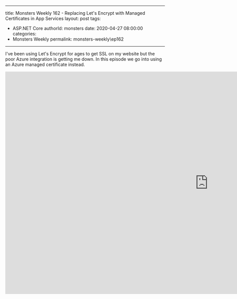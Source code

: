 
---
title: Monsters Weekly 162 -  Replacing Let's Encrypt with Managed Certificates in App Services
layout: post
tags: 
  - ASP.NET Core
authorId: monsters
date: 2020-04-27 08:00:00
categories:
  - Monsters Weekly
permalink: monsters-weekly\ep162
---

I've been using Let's Encrypt for ages to get SSL on my website but the poor Azure integration is getting me down. In this episode we go into using an Azure managed certificate instead.

<iframe width="1280" height="701" src="https://www.youtube.com/embed/pVh8F0Y1q6w" frameborder="0" allow="accelerometer; autoplay; encrypted-media; gyroscope; picture-in-picture" allowfullscreen></iframe>
